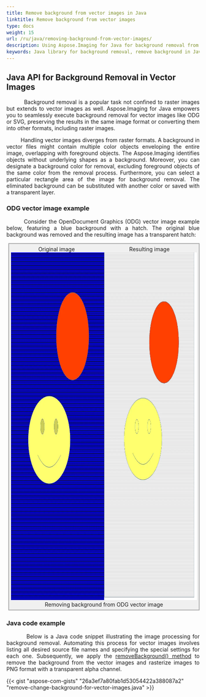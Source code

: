 ```yaml
---
title: Remove background from vector images in Java
linktitle: Remove background from vector images
type: docs
weight: 15
url: /ru/java/removing-background-from-vector-images/
description: Using Aspose.Imaging for Java for background removal from vector images.
keywords: Java library for background removal, remove background in Java, remove background from vector images, remove background from ODG, remove background Java example
---
```


## Java API for Background Removal in Vector Images

<p align='justify'>
&nbsp;&nbsp;&nbsp;&nbsp;&nbsp;&nbsp;&nbsp;&nbsp;
Background removal is a popular task not confined to raster images but extends to vector images as well. Aspose.Imaging for Java empowers you to seamlessly execute background removal for vector images like ODG or SVG, preserving the results in the same image format or converting them into other formats, including raster images.
</p>

<p align='justify'>
&nbsp;&nbsp;&nbsp;&nbsp;&nbsp;&nbsp;&nbsp;&nbsp;
Handling vector images diverges from raster formats. A background in vector files might contain multiple color objects enveloping the entire image, overlapping with foreground objects. The Aspose.Imaging identifies objects without underlying shapes as a background. Moreover, you can designate a background color for removal, excluding foreground objects of the same color from the removal process. Furthermore, you can select a particular rectangle area of the image for background removal. The eliminated background can be substituted with another color or saved with a transparent layer.
</p>

### ODG vector image example

<p align='justify'>
&nbsp;&nbsp;&nbsp;&nbsp;&nbsp;&nbsp;&nbsp;&nbsp;
Consider the OpenDocument Graphics (ODG) vector image example below, featuring a blue background with a hatch. The original blue background was removed and the resulting image has a transparent hatch:
</p>

<style>
   .frame {
    border: 2px solid darkgray;
    padding: 5px;
    margin: 10px 0 5px 5px;
    background: #f0f0f0;
    align-items: center;
   }
   .container {
    display: flex;
    flex-direction: row;
    align-items: center;
    justify-content: space-around;
   }
    .frame figcaption {
    margin: 0 auto;
    display: flex;
    flex-direction: row;
    justify-content: center;
   }
</style>

<figure class="frame">
<div class="container">
    <div>
        <figcaption>Original image</figcaption>
    </div>
    <div>
        <figcaption>Resulting image</figcaption>
    </div>
</div>
<div class="container">
    <div>
        <img src="./hatch-with-background.odg.webp" alt="Vector ODG image with background" width="640" height="905"/>
    </div>
    <div>
        <img src="./hatch-removed-background.odg.webp" alt="Removed background from ODG vector image" width="640" height="905"/>
    </div>
</div>
<figcaption>Removing background from ODG vector image</figcaption>
</figure>

### Java code example

<p align='justify'>
&nbsp;&nbsp;&nbsp;&nbsp;&nbsp;&nbsp;&nbsp;&nbsp;
Below is a Java code snippet illustrating the image processing for background removal. Automating this process for vector images involves listing all desired source file names and specifying the special settings for each one. Subsequently, we apply the <a href="https://reference.aspose.com/imaging/ru/java/com.aspose.imaging/vectorimage/#removeBackground-com.aspose.imaging.RemoveBackgroundSettings-">removeBackground() method</a> to remove the background from the vector images and rasterize images to PNG format with a transparent alpha channel.
</p>

{{< gist "aspose-com-gists" "26a3ef7a80fab1d53054422a388087a2" "remove-change-background-for-vector-images.java" >}}

